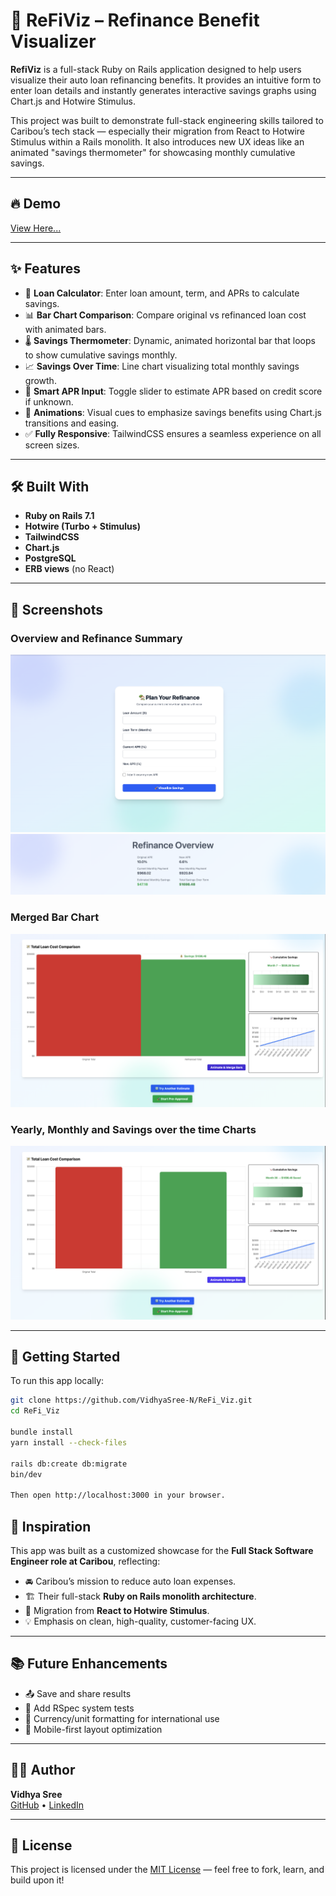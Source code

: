 # 💸 ReFiViz – Refinance Benefit Visualizer

**RefiViz** is a full-stack Ruby on Rails application designed to help users visualize their auto loan refinancing benefits. It provides an intuitive form to enter loan details and instantly generates interactive savings graphs using Chart.js and Hotwire Stimulus.

This project was built to demonstrate full-stack engineering skills tailored to Caribou’s tech stack — especially their migration from React to Hotwire Stimulus within a Rails monolith. It also introduces new UX ideas like an animated "savings thermometer" for showcasing monthly cumulative savings.

---

## 🔥 Demo

[View Here...](https://youtu.be/2Z9kg8TkqgY)

---

## ✨ Features

- 🎯 **Loan Calculator**: Enter loan amount, term, and APRs to calculate savings.
- 📊 **Bar Chart Comparison**: Compare original vs refinanced loan cost with animated bars.
- 🌡️ **Savings Thermometer**: Dynamic, animated horizontal bar that loops to show cumulative savings monthly.
- 📈 **Savings Over Time**: Line chart visualizing total monthly savings growth.
- 🧠 **Smart APR Input**: Toggle slider to estimate APR based on credit score if unknown.
- 💫 **Animations**: Visual cues to emphasize savings benefits using Chart.js transitions and easing.
- ✅ **Fully Responsive**: TailwindCSS ensures a seamless experience on all screen sizes.

---

## 🛠️ Built With

- **Ruby on Rails 7.1**
- **Hotwire (Turbo + Stimulus)**
- **TailwindCSS**
- **Chart.js**
- **PostgreSQL**
- **ERB views** (no React)

---

## 📸 Screenshots

### Overview and Refinance Summary
![Overview](screenshots/overview.png)
![Refi Summary](screenshots/Refinance.png)

### Merged Bar Chart
![Merged Bars](screenshots/Graphs_2.png)

### Yearly, Monthly and Savings over the time Charts
![Savings Charts](screenshots/Graphs_1.png)

---

## 🚀 Getting Started

To run this app locally:

```bash
git clone https://github.com/VidhyaSree-N/ReFi_Viz.git
cd ReFi_Viz

bundle install
yarn install --check-files

rails db:create db:migrate
bin/dev

Then open http://localhost:3000 in your browser.
```


## 🧠 Inspiration

This app was built as a customized showcase for the **Full Stack Software Engineer role at Caribou**, reflecting:

- 🚘 Caribou’s mission to reduce auto loan expenses.
- 🏗️ Their full-stack **Ruby on Rails monolith architecture**.
- 🔁 Migration from **React to Hotwire Stimulus**.
- 💡 Emphasis on clean, high-quality, customer-facing UX.

---

## 📚 Future Enhancements

- 📤 Save and share results
- 🧪 Add RSpec system tests
- 🔄 Currency/unit formatting for international use
- 📱 Mobile-first layout optimization

---

## 👩‍💻 Author

**Vidhya Sree**  
[GitHub](https://github.com/VidhyaSree-N) • [LinkedIn](https://www.linkedin.com/in/vidhya-sree-n/)

---

## 📄 License

This project is licensed under the [MIT License](LICENSE) — feel free to fork, learn, and build upon it!
